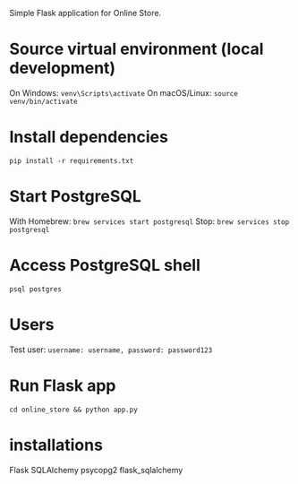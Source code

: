 Simple Flask application for Online Store.

# Source virtual environment (local development)
On Windows: `venv\Scripts\activate`
On macOS/Linux: `source venv/bin/activate`

# Install dependencies
`pip install -r requirements.txt`

# Start PostgreSQL
With Homebrew: `brew services start postgresql`
Stop: `brew services stop postgresql`

# Access PostgreSQL shell
`psql postgres`

# Users
Test user: `username: username, password: password123`

# Run Flask app
`cd online_store && python app.py`



# installations
Flask 
SQLAlchemy 
psycopg2
flask_sqlalchemy